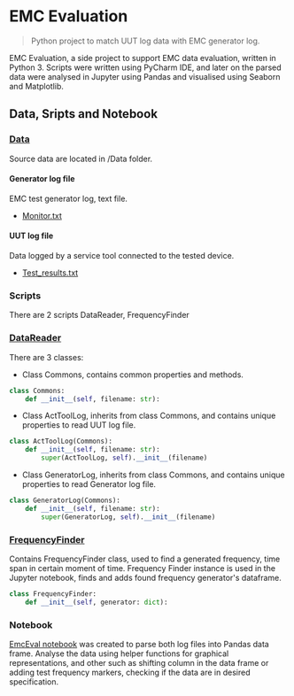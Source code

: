 # EMC Evaluation
> Python project to match UUT log data with EMC generator log.

EMC Evaluation, a side project to support EMC data evaluation, written in Python 3. 
Scripts were written using PyCharm IDE, and later on the parsed data were analysed in
Jupyter using Pandas and visualised using Seaborn and Matplotlib.

## Data, Sripts and Notebook

### [Data](https://github.com/LuczynskiDar/EmcEval/tree/master/Data) 
Source data are located in /Data folder. 

#### Generator log file
EMC test generator log, text file.
* [Monitor.txt](https://github.com/LuczynskiDar/EmcEval/blob/master/Data/Monitor.txt)
#### UUT log file
Data logged by a service tool connected to the tested device.
* [Test_results.txt](https://github.com/LuczynskiDar/EmcEval/blob/master/Data/Test_results.txt)

### Scripts
There are 2 scripts DataReader, FrequencyFinder

### [DataReader](https://github.com/LuczynskiDar/EmcEval/blob/master/DataReader.py)
There are 3 classes:
* Class Commons, contains common properties and methods.
``` Python
class Commons:
    def __init__(self, filename: str):
```
* Class ActToolLog, inherits from class Commons, and contains unique properties to read UUT log file.
``` Python
class ActToolLog(Commons):
    def __init__(self, filename: str):
        super(ActToolLog, self).__init__(filename)
```
* Class GeneratorLog, inherits from class Commons, and contains unique properties to read Generator log file.
``` Python
class GeneratorLog(Commons):
    def __init__(self, filename: str):
        super(GeneratorLog, self).__init__(filename)
```
### [FrequencyFinder](https://github.com/LuczynskiDar/EmcEval/blob/master/FrequencyFinder.py)
Contains FrequencyFinder class, used to find a generated frequency, time span in certain moment of time.
Frequency Finder instance is used in the Jupyter notebook, finds and adds found frequency generator's dataframe.
``` Python
class FrequencyFinder:
    def __init__(self, generator: dict):
```
### Notebook
[EmcEval notebook](https://github.com/LuczynskiDar/EmcEval/blob/master/EmcEval.ipynb) was created to parse both log files into Pandas data frame. Analyse the data using
helper functions for graphical representations, and other such as shifting column in the data frame
or adding test frequency markers, checking if the data are in desired specification.

